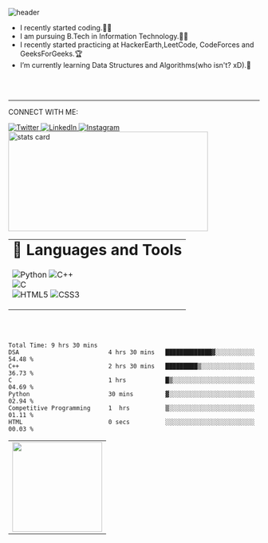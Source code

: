 ![header](https://capsule-render.vercel.app/api?type=rect&color=auto&height=100&section=footer&text=Hi%20there,%20I'm%20Aman👋&fontSize=50)



-  I recently started coding.🧑‍💻
-  I am pursuing B.Tech in Information Technology.👨‍🎓
-  I recently started practicing at HackerEarth,LeetCode, CodeForces and GeeksForGeeks.🏆
-  I’m currently learning Data Structures and Algorithms(who isn't? xD).💯



<table border="0">
 <tr>
   <td><b style="font-size:30px">🧰 Languages and Tools</b></td>  
    
 </tr>
 <br>
 <br>
 <tr>
    <td>
  
![Python](https://img.shields.io/badge/python-3670A0?style=for-the-badge&logo=python&logoColor=ffdd54)
![C++](https://img.shields.io/badge/c++-3670A0?style=for-the-badge&logo=python&logoColor=ffdd54)  
![C](https://img.shields.io/badge/C-3670A0?style=for-the-badge&logo=python&logoColor=ffdd54)      
![HTML5](https://img.shields.io/badge/html5-%23E34F26.svg?style=for-the-badge&logo=html5&logoColor=white)
![CSS3](https://img.shields.io/badge/css3-%231572B6.svg?style=for-the-badge&logo=css3&logoColor=white)
    </td>

  <hr>
  
CONNECT WITH ME:

<a target="_blank" href="https://twitter.com/Amandekate1" target="_blank">
<img alt="Twitter" src="https://img.shields.io/badge/Twitter-1DA1F2?&style=for-the-badge&logo=twitter&logoColor=white" />
</a>
<a target="_blank" href="https://www.linkedin.com/in/aman-dekate-403990234/" target="_blank">
<img alt="LinkedIn" src="https://img.shields.io/badge/LinkedIn-0077B5.svg?&style=for-the-badge&logo=linkedin&logoColor=white" />
</a>
<a target="_blank" href="https://www.instagram.com/aman.dekate/">
  <img alt="Instagram" src="https://img.shields.io/badge/Instagram-E4405F?style=for-the-badge&logo=instagram&logoColor=white" />
</a>

<br />
<img alt= "stats card" height="200px" width="400" src="https://github-readme-streak-stats.herokuapp.com/?user=Amandekate1&theme=dracula">

<table width="100%">
  <tr>
    <td>
<img height="180em" src="https://github-readme-stats.vercel.app/api?username=Amandekate1&show_icons=true&hide_border=true&theme=dracula" /> </td>

  </tr>
 <br>
 <br>

  ```text
Total Time: 9 hrs 30 mins
DSA                         4 hrs 30 mins   █████████████▓░░░░░░░░░░░   54.48 %
C++                         2 hrs 30 mins   █████████▒░░░░░░░░░░░░░░░   36.73 %
C                           1 hrs           █▒░░░░░░░░░░░░░░░░░░░░░░░   04.69 %
Python                      30 mins         ▓░░░░░░░░░░░░░░░░░░░░░░░░   02.94 %
Competitive Programming     1  hrs          ▒░░░░░░░░░░░░░░░░░░░░░░░░   01.11 %
HTML                        0 secs          ░░░░░░░░░░░░░░░░░░░░░░░░░   00.03 %
```
   
[twitter]:https://twitter.com/Amandekate1

[instagram]: https://www.instagram.com/aman.dekate/
[linkedin]: https://www.linkedin.com/in/aman-dekate-403990234/


</ul>


<!---
AmanDekate1/AmanDekate1 is a ✨ special ✨ repository because its `README.md` (this file) appears on your GitHub profile.
You can click the Preview link to take a look at your changes.
--->
